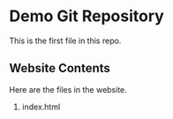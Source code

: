 # Demo Git Repository

This is the first file in this repo.

<!-- ## Ipsum Below
Tomorrow, and tomorrow, and tomorrow,
Creeps in this petty pace from day to day
To the last syllable of recorded time,
And all our yesterdays have lighted fools
The way to dusty death. Out, out, brief candle!
Life’s but a walking shadow, a poor player
That struts and frets his hour upon the stage
And then is heard no more. It is a tale
Told by an idiot, full of sound and fury,
Signifying nothing.

Now is the winter of our discontent
Made glorious summer by this son of York,
And all the clouds that loured upon our house
In the deep bosom of the ocean buried. -->

## Website Contents

Here are the files in the website.

1. index.html